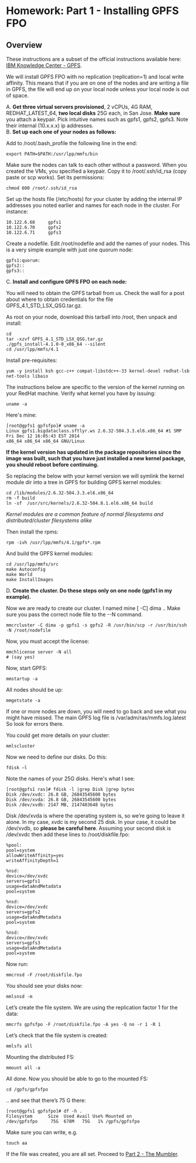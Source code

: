 # Homework: Part 1 - Installing GPFS FPO

## Overview 

These instructions are a subset of the official instructions available here: [IBM Knowledge Center - GPFS](http://www-01.ibm.com/support/knowledgecenter/SSFKCN/gpfs4).

We will install GPFS FPO with no replication (replication=1) and local write affinity.  This means that if you are on one of the nodes and are writing a file in GPFS, the file will end up on your local node unless your local node is out of space.

A. __Get three virtual servers provisioned__, 2 vCPUs, 4G RAM, REDHAT\_LATEST\_64, __two local disks__ 25G each, in San Jose. __Make sure__ you attach a keypair.  Pick intuitive names such as gpfs1, gpfs2, gpfs3.  Note their internal (10.x.x.x) ip addresses.  
B. __Set up each one of your nodes as follows:__  

Add to /root/.bash\_profile the following line in the end:

    export PATH=$PATH:/usr/lpp/mmfs/bin

Make sure the nodes can talk to each other without a password.  When you created the VMs, you specified a keypair.  Copy it to /root/.ssh/id\_rsa (copy paste or scp works).  Set its permissions:

    chmod 600 /root/.ssh/id_rsa

Set up the hosts file (/etc/hosts) for your cluster by adding the internal IP addresses you noted earlier and names for each node in the cluster.  For instance:

    10.122.6.68		gpfs1
    10.122.6.70		gpfs2
    10.122.6.71		gpfs3

Create a nodefile.  Edit /root/nodefile and add the names of your nodes.  This is a very simple example with just one quorum node:

    gpfs1:quorum:
    gpfs2::
    gpfs3::

C. __Install and configure GPFS FPO on each node:__

You will need to obtain the GPFS tarball from us.  Check the wall for a post about where to obtain credentials for the file GPFS\_4.1\_STD\_LSX\_QSG.tar.gz.

As root on your node, download this tarball into /root, then unpack and install:

    cd
    tar -xzvf GPFS_4.1_STD_LSX_QSG.tar.gz
    ./gpfs_install-4.1.0-0_x86_64 --silent
    cd /usr/lpp/mmfs/4.1

Install pre-requisites:

    yum -y install ksh gcc-c++ compat-libstdc++-33 kernel-devel redhat-lsb net-tools libaio

The instructions below are specific to the version of the kernel running on your RedHat machine.  Verify what kernel you have by issuing:

    uname -a 

Here's mine:

    [root@gpfs1 gpfsfpo]# uname -a
    Linux gpfs1.bigdataclass.sftlyr.ws 2.6.32-504.3.3.el6.x86_64 #1 SMP Fri Dec 12 16:05:43 EST 2014 
    x86_64 x86_64 x86_64 GNU/Linux

__If the kernel version has updated in the package repositories since the image was built, such that you have just installed a new kernel package, you should reboot before continuing.__

So replacing the below with your kernel version we will symlink the kernel module dir into a tree in GPFS for building GPFS kernel modules:

    cd /lib/modules/2.6.32-504.3.3.el6.x86_64
    rm -f build
    ln -sf  /usr/src/kernels/2.6.32-504.8.1.el6.x86_64 build

_Kernel modules are a common feature of normal filesystems and distributed/cluster filesystems alike_

Then install the rpms:

    rpm -ivh /usr/lpp/mmfs/4.1/gpfs*.rpm

And build the GPFS kernel modules:

    cd /usr/lpp/mmfs/src
    make Autoconfig
    make World
    make InstallImages

D. __Create the cluster.  Do these steps only on one node (gpfs1 in my example).__

Now we are ready to create our cluster.  I named mine \[ -C\] dima .. Make sure you pass the correct node file to the --N command.

    mmcrcluster -C dima -p gpfs1 -s gpfs2 -R /usr/bin/scp -r /usr/bin/ssh -N /root/nodefile

Now, you must accept the license:

    mmchlicense server -N all
    # (say yes)

Now, start GPFS:

    mmstartup -a

All nodes should be up:

    mmgetstate -a

If one or more nodes are down, you will need to go back and see what you might have missed.  The main GPFS log file is /var/adm/ras/mmfs.log.latest  So look for errors there.

You could get more details on your cluster:

    mmlscluster

Now we need to define our disks. Do this:

    fdisk –l

Note the names of your 25G disks.  Here's what I see:

    [root@gpfs1 ras]# fdisk -l |grep Disk |grep bytes
    Disk /dev/xvdc: 26.8 GB, 26843545600 bytes
    Disk /dev/xvda: 26.8 GB, 26843545600 bytes
    Disk /dev/xvdb: 2147 MB, 2147483648 bytes


Disk /dev/xvda is where the operating system is, so we’re going to leave it alone.  In my case, xvdc is my second 25 disk.  In your case, it could be /dev/xvdb, so __please be careful here__.  Assuming your second disk is /dev/xvdc then add these lines to /root/diskfile.fpo:

    %pool:
    pool=system
    allowWriteAffinity=yes
    writeAffinityDepth=1
    
    %nsd:
    device=/dev/xvdc
    servers=gpfs1
    usage=dataAndMetadata 
    pool=system
    
    %nsd:
    device=/dev/xvdc
    servers=gpfs2
    usage=dataAndMetadata 
    pool=system
    
    %nsd:
    device=/dev/xvdc
    servers=gpfs3
    usage=dataAndMetadata 
    pool=system

Now run:

    mmcrnsd -F /root/diskfile.fpo

You should see your disks now:

    mmlsnsd -m

Let’s create the file system.  We are using the replication factor 1 for the data:

    mmcrfs gpfsfpo -F /root/diskfile.fpo -A yes -Q no -r 1 -R 1

Let’s check that the file system is created:

    mmlsfs all

Mounting the distributed FS:

    mmount all -a

All done.  Now you should be able to go to the mounted FS:

    cd /gpfs/gpfsfpo

.. and see that there’s 75 G there:

    [root@gpfs1 gpfsfpo]# df -h .
    Filesystem      Size  Used Avail Use% Mounted on
    /dev/gpfsfpo     75G  678M   75G   1% /gpfs/gpfsfpo

Make sure you can write, e.g.

    touch aa

If the file was created, you are all set.  Proceed to [Part 2 - The Mumbler](../the_mumbler).
